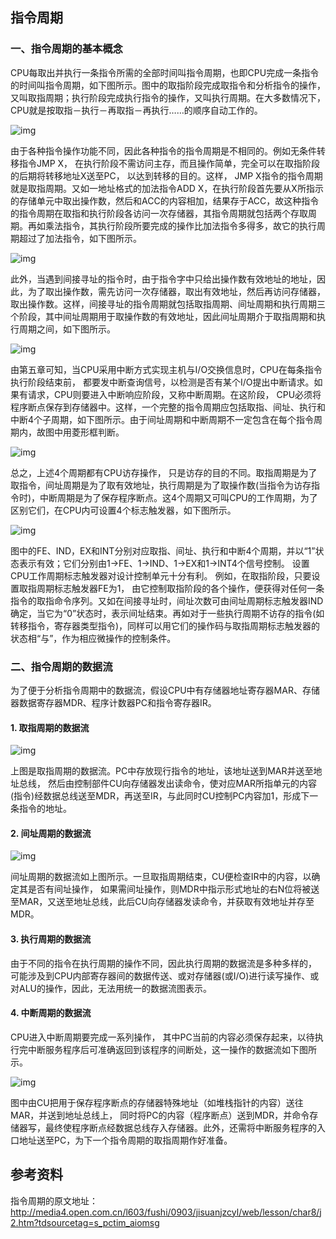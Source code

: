 ## 指令周期

### 一、指令周期的基本概念

CPU每取出并执行一条指令所需的全部时间叫指令周期，也即CPU完成一条指令的时间叫指令周期，如下图所示。图中的取指阶段完成取指令和分析指令的操作，又叫取指周期；执行阶段完成执行指令的操作，又叫执行周期。在大多数情况下， CPU就是按取指－执行－再取指－再执行……的顺序自动工作的。

![img](http://media4.open.com.cn/l603/fushi/0903/jisuanjzcyl/web/lesson/char8/image/s4.gif)

由于各种指令操作功能不同，因此各种指令的指令周期是不相同的。例如无条件转移指令JMP X， 在执行阶段不需访问主存，而且操作简单，完全可以在取指阶段的后期将转移地址X送至PC， 以达到转移的目的。这样， JMP X指令的指令周期就是取指周期。又如一地址格式的加法指令ADD X，在执行阶段首先要从X所指示的存储单元中取出操作数，然后和ACC的内容相加，结果存于ACC，故这种指令的指令周期在取指和执行阶段各访问一次存储器，其指令周期就包括两个存取周期。再如乘法指令，其执行阶段所要完成的操作比加法指令多得多，故它的执行周期超过了加法指令，如下图所示。

![img](http://media4.open.com.cn/l603/fushi/0903/jisuanjzcyl/web/lesson/char8/image/s5.gif)

此外，当遇到间接寻址的指令时，由于指令字中只给出操作数有效地址的地址，因此，为了取出操作数，需先访问一次存储器，取出有效地址，然后再访问存储器，取出操作数。这样，间接寻址的指令周期就包括取指周期、间址周期和执行周期三个阶段，其中间址周期用于取操作数的有效地址，因此间址周期介于取指周期和执行周期之间，如下图所示。

![img](http://media4.open.com.cn/l603/fushi/0903/jisuanjzcyl/web/lesson/char8/image/s6.gif)

由第五章可知，当CPU采用中断方式实现主机与I/O交换信息时，CPU在每条指令执行阶段结束前， 都要发中断查询信号，以检测是否有某个I/O提出中断请求。如果有请求，CPU则要进入中断响应阶段，又称中断周期。在这阶段， CPU必须将程序断点保存到存储器中。这样，一个完整的指令周期应包括取指、间址、执行和中断4个子周期，如下图所示。由于间址周期和中断周期不一定包含在每个指令周期内，故图中用菱形框判断。

![img](http://media4.open.com.cn/l603/fushi/0903/jisuanjzcyl/web/lesson/char8/image/s7.gif)

总之，上述4个周期都有CPU访存操作， 只是访存的目的不同。取指周期是为了取指令，间址周期是为了取有效地址，执行周期是为了取操作数(当指令为访存指令时)，中断周期是为了保存程序断点。这4个周期又可叫CPU的工作周期，为了区别它们，在CPU内可设置4个标志触发器，如下图所示。

![img](http://media4.open.com.cn/l603/fushi/0903/jisuanjzcyl/web/lesson/char8/image/s8.gif)

图中的FE、IND，EX和INT分别对应取指、间址、执行和中断4个周期，并以“1”状态表示有效；它们分别由1→FE、1→IND、1→EX和1→INT4个信号控制。
设置CPU工作周期标志触发器对设计控制单元十分有利。 例如，在取指阶段，只要设置取指周期标志触发器FE为1， 由它控制取指阶段的各个操作，便获得对任何一条指令的取指命令序列。又如在间接寻址时，间址次数可由间址周期标志触发器IND确定，当它为“0”状态时，表示间址结束。再如对于一些执行周期不访存的指令(如转移指令，寄存器类型指令)，同样可以用它们的操作码与取指周期标志触发器的状态相“与”，作为相应微操作的控制条件。



### 二、指令周期的数据流

为了便于分析指令周期中的数据流，假设CPU中有存储器地址寄存器MAR、存储器数据寄存器MDR、程序计数器PC和指令寄存器IR。

#### 1. 取指周期的数据流

![img](http://media4.open.com.cn/l603/fushi/0903/jisuanjzcyl/web/lesson/char8/image/s9.gif)

上图是取指周期的数据流。PC中存放现行指令的地址，该地址送到MAR并送至地址总线， 然后由控制部件CU向存储器发出读命令，使对应MAR所指单元的内容(指令)经数据总线送至MDR，再送至IR，与此同时CU控制PC内容加1，形成下一条指令的地址。

#### 2. 间址周期的数据流

![img](http://media4.open.com.cn/l603/fushi/0903/jisuanjzcyl/web/lesson/char8/image/s10.gif)

间址周期的数据流如上图所示。一旦取指周期结束，CU便检查IR中的内容，以确定其是否有间址操作， 如果需间址操作，则MDR中指示形式地址的右N位将被送至MAR，又送至地址总线，此后CU向存储器发读命令，并获取有效地址并存至MDR。

#### 3. 执行周期的数据流

由于不同的指令在执行周期的操作不同，因此执行周期的数据流是多种多样的， 可能涉及到CPU内部寄存器间的数据传送、或对存储器(或I/O)进行读写操作、或对ALU的操作，因此，无法用统一的数据流图表示。

#### 4. 中断周期的数据流

CPU进入中断周期要完成一系列操作， 其中PC当前的内容必须保存起来，以待执行完中断服务程序后可准确返回到该程序的间断处，这一操作的数据流如下图所示。

![img](http://media4.open.com.cn/l603/fushi/0903/jisuanjzcyl/web/lesson/char8/image/s11.gif)

图中由CU把用于保存程序断点的存储器特殊地址（如堆栈指针的内容）送往MAR，并送到地址总线上， 同时将PC的内容（程序断点）送到MDR，并命令存储器写，最终使程序断点经数据总线存入存储器。此外，还需将中断服务程序的入口地址送至PC，为下一个指令周期的取指周期作好准备。

 

## 参考资料

指令周期的原文地址：http://media4.open.com.cn/l603/fushi/0903/jisuanjzcyl/web/lesson/char8/j2.htm?tdsourcetag=s_pctim_aiomsg

